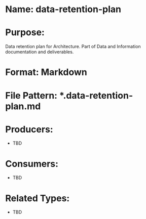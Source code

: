 # Name: data-retention-plan

# Purpose:
Data retention plan for Architecture. Part of Data and Information documentation and deliverables.

# Format: Markdown

# File Pattern: *.data-retention-plan.md

# Producers:
- TBD

# Consumers:
- TBD

# Related Types:
- TBD
